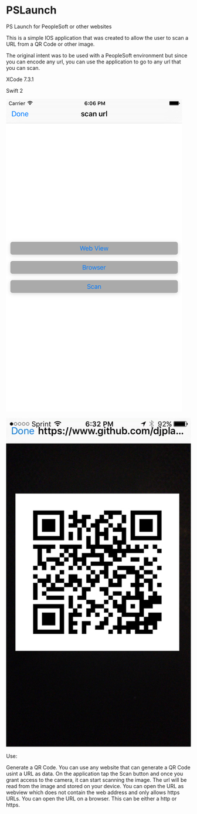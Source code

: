 # PSLaunch
PS Launch for PeopleSoft or other websites

This is a simple IOS application that was created to allow the user to scan a URL from a QR Code or other image.

The original intent was to be used with a PeopleSoft environment but since you can encode any url, you can use the application to go to any url that you can scan.

XCode 7.3.1

Swift 2

![alt text](screenshot.png "PSLaunch Screenshot")

![alt text](screenshot2.jpg "PSLaunch2 Screenshot")

Use:

Generate a QR Code. You can use any website that can generate a QR Code usint a URL as data.
On the application tap the Scan button and once you grant access to the camera, it can start scanning the image. The url will be read from the image and stored on your device.
You can open the URL as webview which does not contain the web address and only allows https URLs. 
You can open the URL on a browser. This can be either a http or https.

